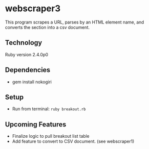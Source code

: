 # webscraper3
This program scrapes a URL, parses by an HTML element name, and converts the section into a csv document.


## Technology
Ruby version 2.4.0p0


## Dependencies
* gem install nokogiri


## Setup
* Run from terminal: `ruby breakout.rb`


## Upcoming Features
* Finalize logic to pull breakout list table
* Add feature to convert to CSV document. (see webscraper1)

